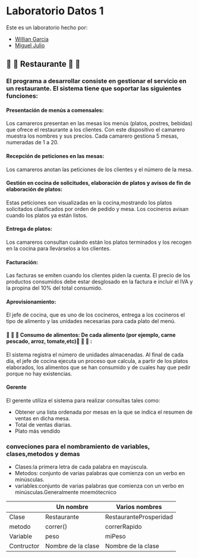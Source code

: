# Laboratorio Datos 1 
Este es un laboratorio hecho por:
- [Willian Garcia](https://github.com/wgarcia1309)
- [Miguel Julio](https://github.com/mjulioa)

## :meat_on_bone: :poultry_leg: Restaurante :poultry_leg: :meat_on_bone:
### El programa a desarrollar consiste en gestionar el servicio en un restaurante. El sistema tiene que soportar las siguientes funciones:
#### Presentación de menús a comensales:
Los camareros presentan en las mesas los menús (platos, postres, bebidas) que ofrece el restaurante a los clientes.
Con este dispositivo el camarero muestra los nombres y sus precios. Cada camarero
gestiona 5 mesas, numeradas de 1 a 20.
####  Recepción de peticiones en las mesas:
Los camareros anotan las peticiones de los clientes y el número de la mesa.
#### Gestión en cocina de solicitudes, elaboración de platos y avisos de fin de elaboración de platos:
Estas peticiones son visualizadas en la cocina,mostrando los platos solicitados clasificados por orden de pedido y mesa. Los cocineros avisan cuando los platos ya están listos.
####  Entrega de platos:
Los camareros consultan cuándo están los platos terminados y los recogen en la cocina para llevárselos a los clientes.
####  Facturación:
Las facturas se emiten cuando los clientes piden la cuenta. El precio de los productos consumidos debe estar desglosado en la factura e incluir el IVA y la propina del 10% del total consumido.
#### Aprovisionamiento:
El jefe de cocina, que es uno de los cocineros, entrega a los cocineros el tipo de alimento y las unidades necesarias para cada plato del menú.
#### :apple: :rice: :egg: Consumo de alimentos: De cada alimento (por ejemplo, carne pescado, arroz, tomate,etc):egg: :rice: :apple: :
El sistema registra el número de unidades almacenadas. Al final de cada día, el jefe de cocina ejecuta un proceso que calcula, a partir de los platos elaborados, los alimentos que se han consumido y de cuales hay que pedir porque no hay existencias.
#### Gerente
El gerente utiliza el sistema para realizar consultas tales como: 
- Obtener una lista ordenada por mesas en la que se indica el resumen de ventas en dicha mesa.
- Total de ventas diarias.
- Plato más vendido
### conveciones para el nombramiento de variables, clases,metodos y demas
- Clases:la primera letra de cada palabra en mayúscula.
- Metodos: conjunto de varias palabras que comienza con un verbo en minúsculas.
- variables:conjunto de varias palabras que comienza con un verbo en minúsculas.Generalmente  mnemótecnico

|  | Un nombre |Varios nombres|
| ------ | ------ | ------ |
| Clase | Restaurante|RestauranteProsperidad|
| metodo |correr() |correrRapido|
| Variable |peso|miPeso|
| Contructor |Nombre de la clase |Nombre de la clase|
